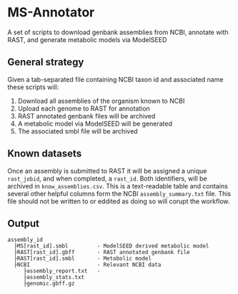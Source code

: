 # MS-Annotator
A set of scripts to download genbank assemblies from NCBI, annotate with RAST,
and generate metabolic models via ModelSEED

## General strategy
Given a tab-separated file containing NCBI taxon id and associated name these
scripts will:
1. Download all assemblies of the organism known to NCBI
2. Upload each genome to RAST for annotation
3. RAST annotated genbank files will be archived 
4. A metabolic model via ModelSEED will be generated
5. The associated smbl file will be archived

## Known datasets
Once an assembly is submitted to RAST it will be assigned a unique 
`rast_jobid`, and when completed, a `rast_id`. Both identifiers, will be 
archived in `know_assemblies.csv`. This is a text-readable table and contains 
several other helpful columns form the NCBI `assembly_summary.txt` file. 
This file should not be written to or eddited as doing so will corupt the workflow.

## Output 

```
assembly_id
  ├MS[rast_id].smbl         - ModelSEED derived metabolic model
  ├RAST[rast_id].gbff       - RAST annotated genbank file
  ├RAST[rast_id].smbl       - Metobolic model
  ├NCBI                     - Relevant NCBI data
     ├assembly_report.txt   - 
     ├assembly_stats.txt
     ├genomic.gbff.gz
```

